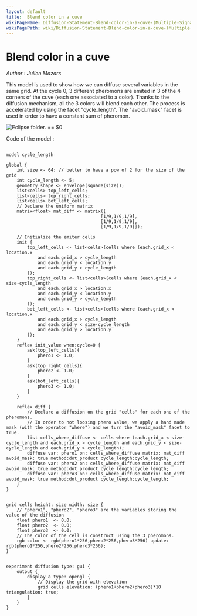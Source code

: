 ```yaml
---
layout: default
title:  Blend color in a cuve
wikiPageName: Diffusion-Statement-Blend-color-in-a-cuve-(Multiple-Signals)
wikiPagePath: wiki/Diffusion-Statement-Blend-color-in-a-cuve-(Multiple-Signals).md
---
```


[//]: # (keyword|statement_diffuse)
[//]: # (keyword|type_matrix)
[//]: # (keyword|concept_diffusion)
[//]: # (keyword|concept_matrix)
[//]: # (keyword|concept_math)
[//]: # (keyword|concept_color)
[//]: # (keyword|concept_elevation)
# Blend color in a cuve


_Author : Julien Mazars_

This model is used to show how we can diffuse several variables in the same grid. At the cycle 0, 3 different pheromons are emited in 3 of the 4 corners of the cuve (each one associated to a color). Thanks to the diffusion mechanism, all the 3 colors will blend each other. The process is accelerated by using the facet "cycle_length". The "avoid_mask" facet is used in order to have a constant sum of pheromon. 


<p><img src="gm_wiki/resources/images/modelLibraryScreenshots/Additionnal Plugins/Diffusion Statement/Diffusion Statement Blend color in a cuve (Multiple Signals)/a-10.png" alt="Eclipse folder." title class="img-responsive"> == $0</p>Code of the model : 

```

model cycle_length

global {
	int size <- 64; // better to have a pow of 2 for the size of the grid
	int cycle_length <- 5;
  	geometry shape <- envelope(square(size));
  	list<cells> top_left_cells;
  	list<cells> top_right_cells;
  	list<cells> bot_left_cells;
  	// Declare the uniform matrix
  	matrix<float> mat_diff <- matrix([
									[1/9,1/9,1/9],
									[1/9,1/9,1/9],
									[1/9,1/9,1/9]]);

	// Initialize the emiter cells
	init {
		top_left_cells <- list<cells>(cells where (each.grid_x < location.x
			and each.grid_x > cycle_length
			and each.grid_y < location.y
			and each.grid_y > cycle_length
		));
		top_right_cells <- list<cells>(cells where (each.grid_x < size-cycle_length
			and each.grid_x > location.x
			and each.grid_y < location.y
			and each.grid_y > cycle_length
		));
		bot_left_cells <- list<cells>(cells where (each.grid_x < location.x
			and each.grid_x > cycle_length
			and each.grid_y < size-cycle_length
			and each.grid_y > location.y
		));
	}
	reflex init_value when:cycle=0 {
		ask(top_left_cells){
			phero1 <- 1.0;
		}
		ask(top_right_cells){
			phero2 <- 1.0;
		}
		ask(bot_left_cells){
			phero3 <- 1.0;
		}	
	}

	reflex diff {
		// Declare a diffusion on the grid "cells" for each one of the pheromons. 
		// In order to not loosing phero value, we apply a hand made mask (with the operator "where") and we turn the "avoid_mask" facet to true.
		list cells_where_diffuse <- cells where (each.grid_x < size-cycle_length and each.grid_x > cycle_length and each.grid_y < size-cycle_length and each.grid_y > cycle_length);
		diffuse var: phero1 on: cells_where_diffuse matrix: mat_diff avoid_mask: true method:dot_product cycle_length:cycle_length;
		diffuse var: phero2 on: cells_where_diffuse matrix: mat_diff avoid_mask: true method:dot_product cycle_length:cycle_length;
		diffuse var: phero3 on: cells_where_diffuse matrix: mat_diff avoid_mask: true method:dot_product cycle_length:cycle_length;
	}
}


grid cells height: size width: size {
	// "phero1", "phero2", "phero3" are the variables storing the value of the diffusion
	float phero1  <- 0.0;
	float phero2  <- 0.0;
	float phero3  <- 0.0;
	// The color of the cell is construct using the 3 pheromons.
	rgb color <- rgb(phero1*256,phero2*256,phero3*256) update: rgb(phero1*256,phero2*256,phero3*256);
} 


experiment diffusion type: gui {
	output {
		display a type: opengl {
			// Display the grid with elevation
			grid cells elevation: (phero1+phero2+phero3)*10 triangulation: true;
		}
	}
}
```

